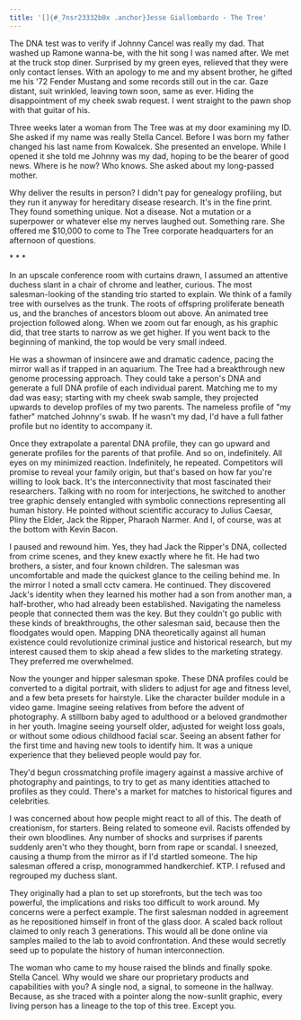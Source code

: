 ```yaml
---
title: '[]{#_7nsr23332b0x .anchor}Jesse Giallombardo - The Tree'
---
```


The DNA test was to verify if Johnny Cancel was really my dad. That
washed up Ramone wanna-be, with the hit song I was named after. We met
at the truck stop diner. Surprised by my green eyes, relieved that they
were only contact lenses. With an apology to me and my absent brother,
he gifted me his '72 Fender Mustang and some records still out in the
car. Gaze distant, suit wrinkled, leaving town soon, same as ever.
Hiding the disappointment of my cheek swab request. I went straight to
the pawn shop with that guitar of his.

Three weeks later a woman from The Tree was at my door examining my ID.
She asked if my name was really Stella Cancel. Before I was born my
father changed his last name from Kowalcek. She presented an envelope.
While I opened it she told me Johnny was my dad, hoping to be the bearer
of good news. Where is he now? Who knows. She asked about my long-passed
mother.

Why deliver the results in person? I didn't pay for genealogy profiling,
but they run it anyway for hereditary disease research. It's in the fine
print. They found something unique. Not a disease. Not a mutation or a
superpower or whatever else my nerves laughed out. Something rare. She
offered me \$10,000 to come to The Tree corporate headquarters for an
afternoon of questions.

\* \* \*

In an upscale conference room with curtains drawn, I assumed an
attentive duchess slant in a chair of chrome and leather, curious. The
most salesman-looking of the standing trio started to explain. We think
of a family tree with ourselves as the trunk. The roots of offspring
proliferate beneath us, and the branches of ancestors bloom out above.
An animated tree projection followed along. When we zoom out far enough,
as his graphic did, that tree starts to narrow as we get higher. If you
went back to the beginning of mankind, the top would be very small
indeed.

He was a showman of insincere awe and dramatic cadence, pacing the
mirror wall as if trapped in an aquarium. The Tree had a breakthrough
new genome processing approach. They could take a person's DNA and
generate a full DNA profile of each individual parent. Matching me to my
dad was easy; starting with my cheek swab sample, they projected upwards
to develop profiles of my two parents. The nameless profile of "my
father" matched Johnny's swab. If he wasn't my dad, I'd have a full
father profile but no identity to accompany it.

Once they extrapolate a parental DNA profile, they can go upward and
generate profiles for the parents of that profile. And so on,
indefinitely. All eyes on my minimized reaction. Indefinitely, he
repeated. Competitors will promise to reveal your family origin, but
that's based on how far you're willing to look back. It's the
interconnectivity that most fascinated their researchers. Talking with
no room for interjections, he switched to another tree graphic densely
entangled with symbolic connections representing all human history. He
pointed without scientific accuracy to Julius Caesar, Pliny the Elder,
Jack the Ripper, Pharaoh Narmer. And I, of course, was at the bottom
with Kevin Bacon.

I paused and rewound him. Yes, they had Jack the Ripper's DNA, collected
from crime scenes, and they knew exactly where he fit. He had two
brothers, a sister, and four known children. The salesman was
uncomfortable and made the quickest glance to the ceiling behind me. In
the mirror I noted a small cctv camera. He continued. They discovered
Jack's identity when they learned his mother had a son from another man,
a half-brother, who had already been established. Navigating the
nameless people that connected them was the key. But they couldn't go
public with these kinds of breakthroughs, the other salesman said,
because then the floodgates would open. Mapping DNA theoretically
against all human existence could revolutionize criminal justice and
historical research, but my interest caused them to skip ahead a few
slides to the marketing strategy. They preferred me overwhelmed.

Now the younger and hipper salesman spoke. These DNA profiles could be
converted to a digital portrait, with sliders to adjust for age and
fitness level, and a few beta presets for hairstyle. Like the character
builder module in a video game. Imagine seeing relatives from before the
advent of photography. A stillborn baby aged to adulthood or a beloved
grandmother in her youth. Imagine seeing yourself older, adjusted for
weight loss goals, or without some odious childhood facial scar. Seeing
an absent father for the first time and having new tools to identify
him. It was a unique experience that they believed people would pay for.

They'd begun crossmatching profile imagery against a massive archive of
photography and paintings, to try to get as many identities attached to
profiles as they could. There's a market for matches to historical
figures and celebrities.

I was concerned about how people might react to all of this. The death
of creationism, for starters. Being related to someone evil. Racists
offended by their own bloodlines. Any number of shocks and surprises if
parents suddenly aren't who they thought, born from rape or scandal. I
sneezed, causing a thump from the mirror as if I'd startled someone. The
hip salesman offered a crisp, monogrammed handkerchief. KTP. I refused
and regrouped my duchess slant.

They originally had a plan to set up storefronts, but the tech was too
powerful, the implications and risks too difficult to work around. My
concerns were a perfect example. The first salesman nodded in agreement
as he repositioned himself in front of the glass door. A scaled back
rollout claimed to only reach 3 generations. This would all be done
online via samples mailed to the lab to avoid confrontation. And these
would secretly seed up to populate the history of human interconnection.

The woman who came to my house raised the blinds and finally spoke.
Stella Cancel. Why would we share our proprietary products and
capabilities with you? A single nod, a signal, to someone in the
hallway. Because, as she traced with a pointer along the now-sunlit
graphic, every living person has a lineage to the top of this tree.
Except you.

